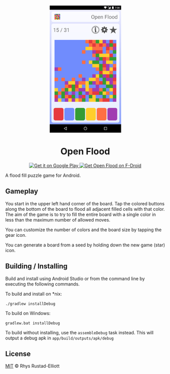 <p align="center">
  <img src="branding/screenshot.png" height="400">
</p>

<h1 align="center">Open Flood</h1>

<p align="center">
  <a href="https://play.google.com/store/apps/details?id=com.gunshippenguin.openflood">
      <img alt="Get it on Google Play" src="https://play.google.com/intl/en_us/badges/images/apps/en-play-badge.png" height="40"/>
  </a>
  <a href="https://f-droid.org/repository/browse/?fdid=com.gunshippenguin.openflood">
      <img alt="Get Open Flood on F-Droid" src="https://f-droid.org/wiki/images/c/c4/F-Droid-button_available-on.png" height="40"/>
  </a>
</p>

A flood fill puzzle game for Android.

## Gameplay

You start in the upper left hand corner of the board. Tap the colored buttons
along the bottom of the board to flood all adjacent filled cells with that
color. The aim of the game is to try to fill the entire board with a single
color in less than the maximum number of allowed moves.

You can customize the number of colors and the board size by tapping the gear
icon.

You can generate a board from a seed by holding down the new game (star) icon.

## Building / Installing

Build and install using Android Studio or from the command line by executing the
following commands.

To build and install on \*nix:

```
./gradlew installDebug

```

To build on Windows:

```
gradlew.bat installDebug
```

To build without installing, use the `assembleDebug` task instead. This will
output a debug apk in `app/build/outputs/apk/debug`

## License

[MIT](https://github.com/GunshipPenguin/open_flood/blob/master/LICENSE)
© Rhys Rustad-Elliott
